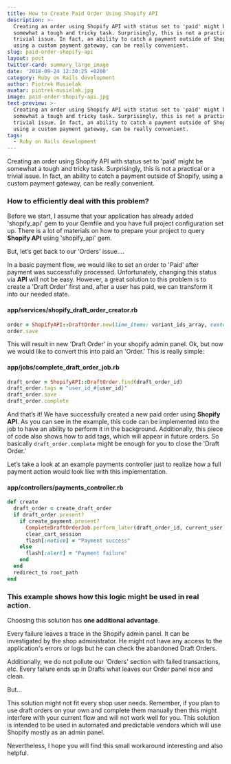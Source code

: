 ```yaml
---
title: How to Create Paid Order Using Shopify API
description: >-
  Creating an order using Shopify API with status set to 'paid' might be
  somewhat a tough and tricky task. Surprisingly, this is not a practical or a
  trivial issue. In fact, an ability to catch a payment outside of Shopify,
  using a custom payment gateway, can be really convenient.
slug: paid-order-shopify-api
layout: post
twitter-card: summary_large_image
date: '2018-09-24 12:30:25 +0200'
category: Ruby on Rails development
author: Piotrek Musielak
avatar: piotrek-musielak.jpg
image: paid-order-shopify-api.jpg
text-preview: >-
  Creating an order using Shopify API with status set to 'paid' might be
  somewhat a tough and tricky task. Surprisingly, this is not a practical or a
  trivial issue. In fact, an ability to catch a payment outside of Shopify,
  using a custom payment gateway, can be really convenient.
tags:
  - Ruby on Rails development
---
```

Creating an order using Shopify API with status set to 'paid' might be somewhat a tough and tricky task. Surprisingly, this is not a practical or a trivial issue. In fact, an ability to catch a payment outside of Shopify, using a custom payment gateway, can be really convenient.

### How to efficiently deal with this problem?

Before we start, I assume that your application has already added 'shopify_api' gem to your Gemfile and you have full project configuration set up. There is a lot of materials on how to prepare your project to query **Shopify API** using 'shopify_api' gem.

But, let’s get back to our 'Orders' issue….

In a basic payment flow, we would like to set an order to 'Paid' after payment was successfully processed. Unfortunately, changing this status via **API** will not be easy. However, a great solution to this problem is to create a 'Draft Order' first and, after a user has paid, we can transform it into our needed state.

#### app/services/shopify_draft_order_creator.rb

```ruby
order = ShopifyAPI::DraftOrder.new(line_items: variant_ids_array, customer: { id: shopify_customer_id })
order.save
```

This will result in new 'Draft Order' in your shopify admin panel.
Ok, but now we would like to convert this into paid an 'Order.' This is really simple:

#### app/jobs/complete_draft_order_job.rb

```ruby
draft_order = ShopifyAPI::DraftOrder.find(draft_order_id)
draft_order.tags = "user_id_#{user_id}"
draft_order.save
draft_order.complete
```

And that’s it! We have successfully created a new paid order using **Shopify API**. As you can see in the example, this code can be implemented into the job to have an ability to perform it in the background. Additionally, this piece of code also shows how to add tags, which will appear in future orders. So basically `draft_order.complete` might be enough for you to close the 'Draft Order.'

Let’s take a look at an example payments controller just to realize how a full payment action would look like with this implementation.

#### app/controllers/payments_controller.rb

```ruby
def create
  draft_order = create_draft_order
  if draft_order.present?
    if create_payment.present?
      CompleteDraftOrderJob.perform_later(draft_order_id, current_user)
      clear_cart_session
      flash[:notice] = "Payment success"
    else
      flash[:alert] = "Payment failure"
    end
  end
  redirect_to root_path
end
```

### This example shows how this logic might be used in real action.

Choosing this solution has **one additional advantage**. 

Every failure leaves a trace in the Shopify admin panel. It can be investigated by the shop administrator. He might not have any access to the application's errors or logs but he can check the abandoned Draft Orders. 

Additionally, we do not pollute our 'Orders' section with failed transactions, etc. Every failure ends up in Drafts what leaves our Order panel nice and clean.

But…

This solution might not fit every shop user needs. Remember, if you plan to use draft orders on your own and complete them manually then this might interfere with your current flow and will not work well for you. This solution is intended to be used in automated and predictable vendors which will use Shopify mostly as an admin panel.

Nevertheless, I hope you will find this small workaround interesting and also helpful.
